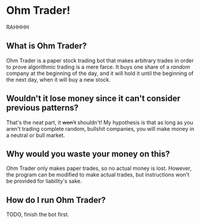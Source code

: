 # Ohm Trader!
RAHHHH
## What is Ohm Trader?
  Ohm Trader is a paper stock trading bot that makes arbitrary trades in order to prove algorithmic trading is a mere farce. It buys one share of a *random* company at the beginning of the day, and it will hold it until the beginning of the next day, when it will buy a new stock.


## Wouldn't it lose money since it can't consider previous patterns?
That's the neat part, it ~~won't~~ shouldn't! My hypothesis is that as long as you aren't trading complete random, bullshit companies, you will make money in a neutral or bull market.

## Why would you waste your money on this?
Ohm Trader only makes paper trades, so no actual money is lost. However, the program can be modified to make actual trades, but instructions won't be provided for liability's sake.

## How do I run Ohm Trader?
TODO, finish the bot first.
